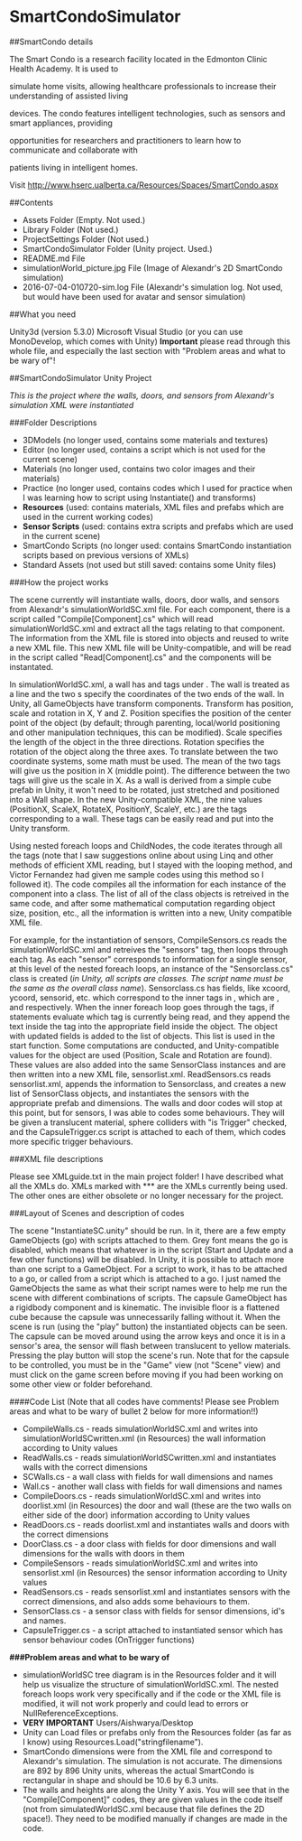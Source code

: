 # SmartCondoSimulator

##SmartCondo details

The Smart Condo is a research facility located in the Edmonton Clinic Health Academy. It is used to

simulate home visits, allowing healthcare professionals to increase their understanding of assisted living

devices. The condo features intelligent technologies, such as sensors and smart appliances, providing

opportunities for researchers and practitioners to learn how to communicate and collaborate with

patients living in intelligent homes.

Visit http://www.hserc.ualberta.ca/Resources/Spaces/SmartCondo.aspx

##Contents

* Assets Folder (Empty. Not used.)
* Library Folder (Not used.)
* ProjectSettings Folder (Not used.)
* SmartCondoSimulator Folder (Unity project. Used.)
* README.md File
* simulationWorld_picture.jpg File (Image of Alexandr's 2D SmartCondo simulation)
* 2016-07-04-010720-sim.log File (Alexandr's simulation log. Not used, but would have been used for avatar and sensor simulation)

##What you need

Unity3d (version 5.3.0)
Microsoft Visual Studio (or you can use MonoDevelop, which comes with Unity)
**Important** please read through this whole file, and especially the last section with "Problem areas and what to be wary of"!

##SmartCondoSimulator Unity Project

*This is the project where the walls, doors, and sensors from Alexandr's simulation XML were instantiated*

###Folder Descriptions

* 3DModels (no longer used, contains some materials and textures)
* Editor (no longer used, contains a script which is not used for the current scene)
* Materials (no longer used, contains two color images and their materials)
* Practice (no longer used, contains codes which I used for practice when I was learning how to script using Instantiate() and transforms)
* **Resources** (used: contains materials, XML files and prefabs which are used in the current working codes)
* **Sensor Scripts** (used: contains extra scripts and prefabs which are used in the current scene)
* SmartCondo Scripts (no longer used: contains SmartCondo instantiation scripts based on previous versions of XMLs)
* Standard Assets (not used but still saved: contains some Unity files)

###How the project works

The scene currently will instantiate walls, doors, door walls, and sensors from Alexandr's simulationWorldSC.xml file. For each component, there is a script called "Compile[Component].cs" which will read simulationWorldSC.xml and extract all the tags relating to that component. The information from the XML file is stored into objects and reused to write a new XML file. This new XML file will be Unity-compatible, and will be read in the script called "Read[Component].cs" and the components will be instantated. 

In simulationWorldSC.xml, a wall has <xcoord> and <ycoord> tags under <point>. The wall is treated as a line and the two <point>s specify the coordinates of the two ends of the wall. In Unity, all GameObjects have transform components. Transform has position, scale and rotation in X, Y and Z. Position specifies the position of the center point of the object (by default; through parenting, local/world positioning and other manipulation techniques, this can be modified). Scale specifies the length of the object in the three directions. Rotation specifies the rotation of the object along the three axes. To translate between the two coordinate systems, some math must be used. The mean of the two <xcoord> tags will give us the position in X (middle point). The difference between the two <xcoord> tags will give us the scale in X. As a wall is derived from a simple cube prefab in Unity, it won't need to be rotated, just stretched and positioned into a Wall shape. In the new Unity-compatible XML, the nine values (PositionX, ScaleX, RotateX, PositionY, ScaleY, etc.) are the tags corresponding to a wall. These tags can be easily read and put into the Unity transform.

Using nested foreach loops and ChildNodes, the code iterates through all the tags (note that I saw suggestions online about using Linq and other methods of efficient XML reading, but I stayed with the looping method, and Victor Fernandez had given me sample codes using this method so I followed it). The code compiles all the information for each instance of the component into a class. The list of all of the class objects is retreived in the same code, and after some mathematical computation regarding object size, position, etc., all the information is written into a new, Unity compatible XML file.

For example, for the instantiation of sensors, CompileSensors.cs reads the simulationWorldSC.xml and retreives the "sensors" tag, then loops through each <sensor> tag. As each "sensor" corresponds to information for a single sensor, at this level of the nested foreach loops, an instance of the "Sensorclass.cs" class is created (*in Unity, all scripts are classes. The script name must be the same as the overall class name*). Sensorclass.cs has fields, like xcoord, ycoord, sensorid, etc. which correspond to the inner tags in <sensor>, which are <xcoord>, <ycoord> and <sensorid> respectively. When the inner foreach loop goes through the tags, if statements evaluate which tag is currently being read, and they append the text inside the tag into the appropriate field inside the object. The object with updated fields is added to the list of objects. This list is used in the start function. Some computations are conducted, and Unity-compatible values for the object are used (Position, Scale and Rotation are found). These values are also added into the same SensorClass instances and are then written into a new XML file, sensorlist.xml. ReadSensors.cs reads sensorlist.xml, appends the information to Sensorclass, and creates a new list of SensorClass objects, and instantiates the sensors with the appropriate prefab and dimensions. The walls and door codes will stop at this point, but for sensors, I was able to codes some behaviours. They will be given a translucent material, sphere colliders with "is Trigger" checked, and the CapsuleTrigger.cs script is attached to each of them, which codes more specific trigger behaviours.

###XML file descriptions

Please see XMLguide.txt in the main project folder! I have described what all the XMLs do. XMLs marked with *** are the XMLs currently being used. The other ones are either obsolete or no longer necessary for the project.

###Layout of Scenes and description of codes

The scene "InstantiateSC.unity" should be run. In it, there are a few empty GameObjects (go) with scripts attached to them. Grey font means the go is disabled, which means that whatever is in the script (Start and Update and a few other functions) will be disabled. In Unity, it is possible to attach more than one script to a GameObject. For a script to work, it has to be attached to a go, or called from a script which is attached to a go. I just named the GameObjects the same as what their script names were to help me run the scene with different combinations of scripts. The capsule GameObject has a rigidbody component and is kinematic. The invisible floor is a flattened cube because the capsule was unnecessarily falling without it. When the scene is run (using the "play" button) the instantiated objects can be seen. The capsule can be moved around using the arrow keys and once it is in a sensor's area, the sensor will flash between translucent to yellow materials. Pressing the play button will stop the scene's run. Note that for the capsule to be controlled, you must be in the "Game" view (not "Scene" view) and must click on the game screen before moving if you had been working on some other view or folder beforehand. 

####Code List (Note that all codes have comments! Please see Problem areas and what to be wary of bullet 2 below for more information!!)
* CompileWalls.cs - reads simulationWorldSC.xml and writes into simulationWorldSCwritten.xml (in Resources) the wall information according to Unity values
* ReadWalls.cs - reads simulationWorldSCwritten.xml and instantiates walls with the correct dimensions
* SCWalls.cs - a wall class with fields for wall dimensions and names
* Wall.cs - another wall class with fields for wall dimensions and names
* CompileDoors.cs - reads simulationWorldSC.xml and writes into doorlist.xml (in Resources) the door and wall (these are the two walls on either side of the door) information according to Unity values
* ReadDoors.cs - reads doorlist.xml and instantiates walls and doors with the correct dimensions 
* DoorClass.cs - a door class with fields for door dimensions and wall dimensions for the walls with doors in them
* CompileSensors - reads simulationWorldSC.xml and writes into sensorlist.xml (in Resources) the sensor information according to Unity values
* ReadSensors.cs - reads sensorlist.xml and instantiates sensors with the correct dimensions, and also adds some behaviours to them.
* SensorClass.cs - a sensor class with fields for sensor dimensions, id's and names.
* CapsuleTrigger.cs - a script attached to instantiated sensor which has sensor behaviour codes (OnTrigger functions)

**###Problem areas and what to be wary of**

* simulationWorldSC tree diagram is in the Resources folder and it will help us visualize the structure of simulationWorldSC.xml. The nested foreach loops work very specifically and if the code or the XML file is modified, it will not work properly and could lead to errors or NullReferenceExceptions.
* **VERY IMPORTANT** Users/Aishwarya/Desktop
* Unity can Load files or prefabs only from the Resources folder (as far as I know) using Resources.Load("stringfilename"). 
* SmartCondo dimensions were from the XML file and correspond to Alexandr's simulation. The simulation is not accurate. The dimensions are 892 by 896 Unity units, whereas the actual SmartCondo is rectangular in shape and should be 10.6 by 6.3 units. 
* The walls and heights are along the Unity Y axis. You will see that in the "Compile[Component]" codes, they are given values in the code itself (not from simulatedWorldSC.xml because that file defines the 2D space!). They need to be modified manually if changes are made in the code.



